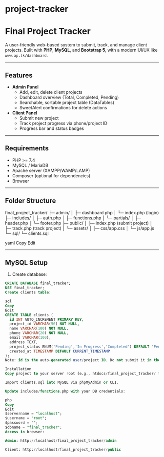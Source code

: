 # project-tracker
# Final Project Tracker

A user-friendly web-based system to submit, track, and manage client projects. Built with **PHP**, **MySQL**, and **Bootstrap 5**, with a modern UI/UX like `www.ap.lk/dashboard`.

---

## Features

- **Admin Panel**
  - Add, edit, delete client projects
  - Dashboard overview (Total, Completed, Pending)
  - Searchable, sortable project table (DataTables)
  - SweetAlert confirmations for delete actions
- **Client Panel**
  - Submit new project
  - Track project progress via phone/project ID
  - Progress bar and status badges

---

## Requirements

- PHP >= 7.4
- MySQL / MariaDB
- Apache server (XAMPP/WAMP/LAMP)
- Composer (optional for dependencies)
- Browser

---

## Folder Structure

final_project_tracker/
├─ admin/
│ ├─ dashboard.php
│ └─ index.php (login)
├─ includes/
│ ├─ auth.php
│ ├─ functions.php
│ └─ partials/
│ ├─ header.php
│ └─ footer.php
├─ public/
│ ├─ index.php (submit project)
│ ├─ track.php (track project)
│ └─ assets/
│ ├─ css/app.css
│ └─ js/app.js
└─ sql/
└─ clients.sql

yaml
Copy
Edit

---

## MySQL Setup

1. Create database:

```sql
CREATE DATABASE final_tracker;
USE final_tracker;
Create clients table:

sql
Copy
Edit
CREATE TABLE clients (
  id INT AUTO_INCREMENT PRIMARY KEY,
  project_id VARCHAR(50) NOT NULL,
  name VARCHAR(100) NOT NULL,
  phone VARCHAR(20) NOT NULL,
  email VARCHAR(100),
  address TEXT,
  project_status ENUM('Pending','In Progress','Completed') DEFAULT 'Pending',
  created_at TIMESTAMP DEFAULT CURRENT_TIMESTAMP
);
Note: id is the auto-generated user/project ID. Do not submit it in the form.

Installation
Copy project to your server root (e.g., htdocs/final_project_tracker/ for XAMPP).

Import clients.sql into MySQL via phpMyAdmin or CLI.

Update includes/functions.php with your DB credentials:

php
Copy
Edit
$servername = "localhost";
$username = "root";
$password = "";
$dbname = "final_tracker";
Access in browser:

Admin: http://localhost/final_project_tracker/admin

Client: http://localhost/final_project_tracker/public
